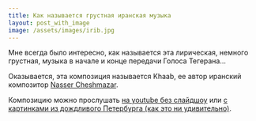 ```yaml
---
title: Как называется грустная иранская музыка
layout: post_with_image
image: /assets/images/irib.jpg
---
```


Мне всегда было интересно, как называется
эта лирическая, немного грустная, музыка
в начале и конце передачи Голоса Тегерана...

Оказывается, эта композиция называется
Khaab, ее автор иранский композитор
[Nasser Cheshmazar](https://en.wikipedia.org/wiki/Naser_Cheshmazar).

Композицию можно прослушать [на youtube без слайдшоу](https://www.youtube.com/watch?v=4QLrKyZQbY4)
или [с картинками из дождливого Петербурга (как это ни удивительно)](https://www.youtube.com/watch?v=mRC_8bEAqJ8).
